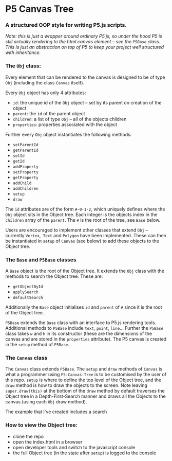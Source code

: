 # P5 Canvas Tree

### A structured OOP style for writing P5.js scripts.

*Note: this is just a wrapper around ordinary P5.js, so under the hood P5 is still actually rendering to the html canvas element – see the `P5Base` class. This is just an abstraction on top of P5 to keep your project well structured with inheritance.*



###  The `Obj` class:

Every element that can be rendered to the canvas is designed to be of type `Obj` (including the class `Canvas`  itself).

Every `Obj` object has only 4 attributes:

- `id`: the unique id of the `Obj` object – set by its parent on creation of the object
- `parent`: the `id` of the parent object
- `children`: a list of type `Obj` – all of the objects children
- `properties`: properties associated with the object

Further every `Obj` object instantiates the following methods:

- `setParentId`
- `getParentId`
- `setId`
- `getId`
- `addProperty`
- `setProperty`
- `getProperty`
- `addChild`
- `addChildren`
- `setup`
- `draw`

The `id` attributes are of the form  `#-0-1-2`, which uniquely defines where the `Obj` object sits in the Object tree. Each integer is the objects index in the `children` array of the `parent`. The `#` is the root of the tree, see `Base` below.

Users are encouraged to implement other classes that extend `Obj`  – currently `Vertex`,` Text` and  `Polygon` have been implemented. These can then be instantiated in `setup` of `Canvas` (see below) to add these objects to the Object tree.

### The `Base` and `P5Base` classes

A `Base` object is the root of the Object tree. It extends the `Obj` class with the methods to search the Object tree. These are:

- `getObjectById`
- `applySearch`
- `defaultSearch`

 Additionally the `Base` object initialises `id` and `parent` of `#` since it is the root of the Object tree.

`P5Base` extends the `Base` class with an interface to P5.js rendering tools. Additional methods to `P5Base` include `text`, `point`, `line`... Further the `P5Base` class takes `w` and `h` in its constructor (these are the dimensions of the canvas and are stored in the `properties` attribute). The P5 canvas is created in the `setup` method of `P5Base`.

### The `Canvas` class

The `Canvas` class extends `P5Base`. The `setup` and  `draw` methods of  `Canvas` is what a programmer using `P5-Canvas-Tree` is to be customised by the user of this repo. `setup` is where to define the top level of the Object tree, and the `draw` method is how to draw the objects to the screen. Note leaving ` super.draw(this)` at the bottom of the `draw` method by default traverses the Object tree in a Depth-First-Search manner and draws all the Objects to the canvas (using each `Obj` draw method).

The example that I've created includes a search 



### How to view the Object tree:

- clone the repo
- open the index.html in a browser
- open developer tools and switch to the javascript console
- the full Object tree (in the state after `setup`) is logged to the console

